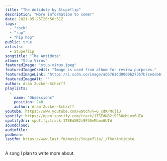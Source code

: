 ```yaml
---
title: "The Antidote by Stupeflip"
description: "More information to come!"
date: 2021-05-25T20:56:51Z
tags:
  - "rock"
  - "rap"
  - "hip hop"
public: true
artists:
  - Stupeflip
songtitle: "The Antidote"
album: "Stup Virus"
featuredImage: "stup-virus.jpeg"
featuredImageCredit: "Image is used from album for review purposes."
featuredImageLink: "https://i.scdn.co/image/ab67616d0000b27357b7cedeb6f05357026d3e9c"
featuredImageAlt: ""
author: Aram Zucker-Scharff
playlists:
  -
    name: "Obsessions"
    position: 248
    author: Aram Zucker-Scharff
youtube: https://www.youtube.com/watch?v=G_cdKPMcjiQ
spotify: https://open.spotify.com/track/1TSEdNB2i9F30eMLmx6UIW
spotifyUri: spotify:track:1TSEdNB2i9F30eMLmx6UIW
soundcloud:
audiofile:
podbean:
lastfm: https://www.last.fm/music/Stupeflip/_/The+Antidote
---
```


A song I plan to write more about.
		